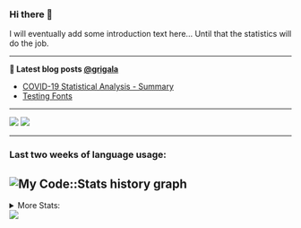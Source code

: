 ### Hi there 👋

I will eventually add some introduction text here... Until that the statistics will do the job. 

<!--
**grigala/grigala** is a ✨ _special_ ✨ repository because its `README.md` (this file) appears on your GitHub profile.

Here are some ideas to get you started:

- 🔭 I’m currently working on ...
- 🌱 I’m currently learning ...
- 👯 I’m looking to collaborate on ...
- 🤔 I’m looking for help with ...
- 💬 Ask me about ...
- 📫 How to reach me: ...
- 😄 Pronouns: ...
- ⚡ Fun fact: ...
-->

---

**📕 Latest blog posts [@grigala](https://grigala.github.io/blog/)**
<!-- BLOG-POST-LIST:START -->
- [COVID-19 Statistical Analysis - Summary](https://grigala.github.io/posts/2020/03/covid-19/)
- [Testing Fonts](https://grigala.github.io/posts/2019/12/testing-fonts/)
<!-- BLOG-POST-LIST:END -->

 ---
 
![](https://grigala-stats.vercel.app/api?username=grigala&count_private=true&show_icons=true&line_height=21&title_color=009930&icon_color=009930) ![](https://grigala-stats.vercel.app/api/top-langs/?username=grigala&layout=compact&title_color=009930)

<!-- images are not the same line
<p align = "center">
    <img src="https://github-readme-stats.vercel.app/api?username=grigala&count_private=true&show_icons=true&theme=dark&line_height=33" width="48%">
    <img src="https://github-readme-stats.vercel.app/api/top-langs/?username=grigala&layout=compact&theme=dark" width="48%">
</p> -->

---
### Last two weeks of language usage:

![My Code::Stats history graph](https://codestats-readme.wegfan.cn/history-graph/grigala)
---
<details>
<summary> More Stats: </summary>
  
<!--START_SECTION:waka-->
📊 **This Week I Spent My Time On** 

```text
⌚︎ Time Zone: Europe/Zurich

💬 Programming Languages: 
Java                     5 hrs 25 mins       █████████░░░░░░░░░░░░░░░░   38.97% 
Python                   5 hrs 1 min         █████████░░░░░░░░░░░░░░░░   36.02% 
TeX                      55 mins             █░░░░░░░░░░░░░░░░░░░░░░░░   6.65% 
Groovy                   50 mins             █░░░░░░░░░░░░░░░░░░░░░░░░   6.07% 
Properties               29 mins             █░░░░░░░░░░░░░░░░░░░░░░░░   3.59%

🔥 Editors: 
IntelliJ                 7 hrs 27 mins       █████████████░░░░░░░░░░░░   53.59% 
PyCharm                  4 hrs 55 mins       ████████░░░░░░░░░░░░░░░░░   35.41% 
Vim                      1 hr 8 mins         ██░░░░░░░░░░░░░░░░░░░░░░░   8.25% 
VS Code                  23 mins             ░░░░░░░░░░░░░░░░░░░░░░░░░   2.76%

💻 Operating System: 
Windows                  9 hrs 41 mins       █████████████████░░░░░░░░   69.55% 
Linux                    4 hrs 14 mins       ███████░░░░░░░░░░░░░░░░░░   30.45%

```

**I Mostly Code in Java** 

```text
Java                     5 repos             ████░░░░░░░░░░░░░░░░░░░░░   16.67% 
Scala                    3 repos             ██░░░░░░░░░░░░░░░░░░░░░░░   10.0% 
TeX                      3 repos             ██░░░░░░░░░░░░░░░░░░░░░░░   10.0% 
C++                      2 repos             █░░░░░░░░░░░░░░░░░░░░░░░░   6.67% 
Python                   2 repos             █░░░░░░░░░░░░░░░░░░░░░░░░   6.67%

```



<!--END_SECTION:waka-->

![My Code::Stats history graph](https://codestats-readme.wegfan.cn/history-graph/grigala)
---
</details>

<img src="https://komarev.com/ghpvc/?username=grigala&color=009930"/>

<!-- an additional pinned repositiroes -->
<!-- ![ReadMe Card](https://grigala-stats.vercel.app/api/pin/?username=grigala&repo=3DMMDepthFitting&title_color=008800) -->
